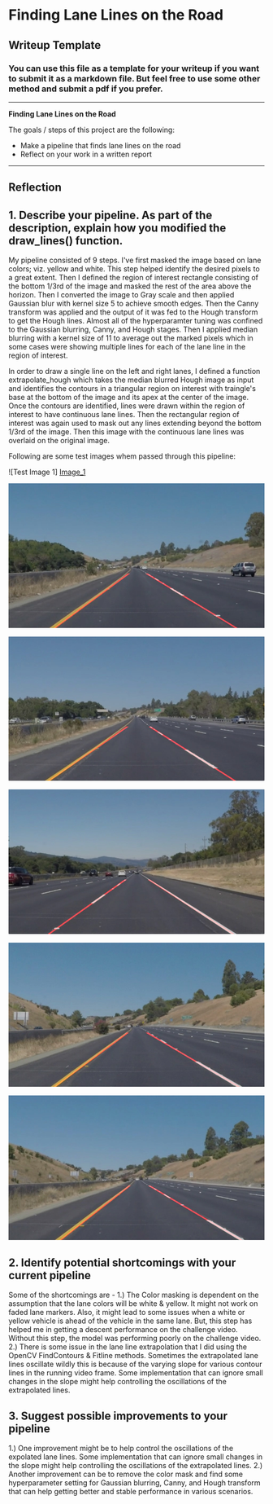 # **Finding Lane Lines on the Road** 

## Writeup Template

### You can use this file as a template for your writeup if you want to submit it as a markdown file. But feel free to use some other method and submit a pdf if you prefer.

---

**Finding Lane Lines on the Road**

The goals / steps of this project are the following:
* Make a pipeline that finds lane lines on the road
* Reflect on your work in a written report


[//]: # (Image References)

[image1]: ./examples/grayscale.jpg "Grayscale"
[Image_1]: ./test_images_output/solidWhiteCurve.jpg "Test Image 1"
[Image_2]: ./test_images_output/solidYellowCurve.jpg "Test Image 2"
[Image_3]: ./test_images_output/solidYellowLeft.jpg "Test Image 3"
[Image_4]: ./test_images_output/solidWhiteRight.jpg "Test Image 4"
[Image_5]: ./test_images_output/solidYellowCurve2.jpg "Test Image 5"
[Image_6]: ./test_images_output/whiteCarLaneSwitch.jpg "Test Image 6"

---

## **Reflection**

## 1. Describe your pipeline. As part of the description, explain how you modified the draw_lines() function.

My pipeline consisted of 9 steps. I've first masked the image based on lane colors; viz. yellow and white. This step helped identify the desired pixels to a great extent. Then I defined the region of interest rectangle consisting of the bottom 1/3rd of the image and masked the rest of the area above the horizon. Then I converted the image to Gray scale and then applied Gaussian blur with kernel size 5 to achieve smooth edges. Then the Canny transform was applied and the output of it was fed to the Hough transform to get the Hough lines. Almost all of the hyperparamter tuning was confined to the Gaussian blurring, Canny, and Hough stages. Then I applied median blurring with a kernel size of 11 to average out the marked pixels which in some cases were showing multiple lines for each of the lane line in the region of interest.    

In order to draw a single line on the left and right lanes, I defined a function extrapolate_hough which takes the median blurred Hough image as input and identifies the contours in a triangular region on interest with traingle's base at the bottom of the image and its apex at the center of the image. Once the contours are identified, lines were drawn within the region of interest to have continuous lane lines. Then the rectangular region of interest was again used to mask out any lines extending beyond the bottom 1/3rd of the image. Then this image with the continuous lane lines was overlaid on the original image. 

Following are some test images whem passed through this pipeline: 

![Test Image 1] [Image_1]

![Test Image 2][Image_2]

![Test Image 3][Image_3]

![Test Image 4][Image_4]

![Test Image 5][Image_5]

![Test Image 6][Image_6]

## 2. Identify potential shortcomings with your current pipeline


Some of the shortcomings are - 
1.) The Color masking is dependent on the assumption that the lane colors will be white & yellow. It might not work on faded lane markers. Also, it might lead to some issues when a white or yellow vehicle is ahead of the vehicle in the same lane. But, this step has helped me in getting a descent performance on the challenge video. Without this step, the model was performing poorly on the challenge video. 
2.) There is some issue in the lane line extrapolation that I did using the OpenCV FindContours & Fitline methods. Sometimes the extrapolated lane lines oscillate wildly this is because of the varying slope for various contour lines in the running video frame. Some implementation that can ignore small changes in the slope might help controlling the oscillations of the extrapolated lines.


## 3. Suggest possible improvements to your pipeline

1.) One improvement might be to help control the oscillations of the expolated lane lines. Some implementation that can ignore small changes in the slope might help controlling the oscillations of the extrapolated lines.
2.) Another improvement can be to remove the color mask and find some hyperparameter setting for Gaussian blurring, Canny, and Hough transform that can help getting better and stable performance in various scenarios.
